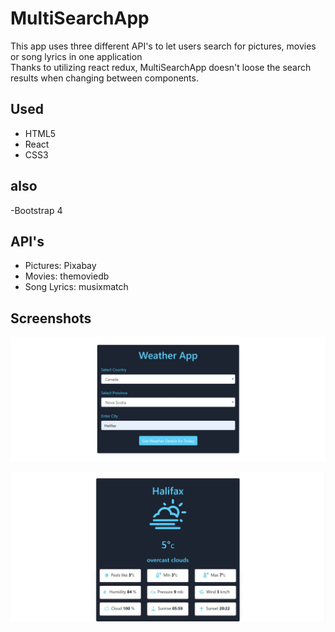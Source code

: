 # MultiSearchApp

This app uses three different API's to let users search for pictures, movies or song lyrics in one application<br/>
Thanks to utilizing react redux, MultiSearchApp doesn't loose the search results when changing between components.<br/> 

## Used

- HTML5
- React
- CSS3

## also

-Bootstrap 4

## API's

- Pictures: Pixabay 
- Movies: themoviedb
- Song Lyrics: musixmatch

## Screenshots

![multiSearchApp Picture](demo/1.jpg)<br/>

![multiSearchApp Picture](demo/2.jpg)<br/>

